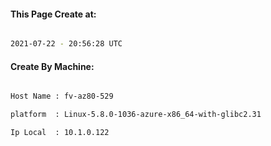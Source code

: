 
   
#### This Page Create at:

```bash

2021-07-22 - 20:56:28 UTC

```

#### Create By Machine:

```bash

Host Name : fv-az80-529

platform  : Linux-5.8.0-1036-azure-x86_64-with-glibc2.31

Ip Local  : 10.1.0.122

```

